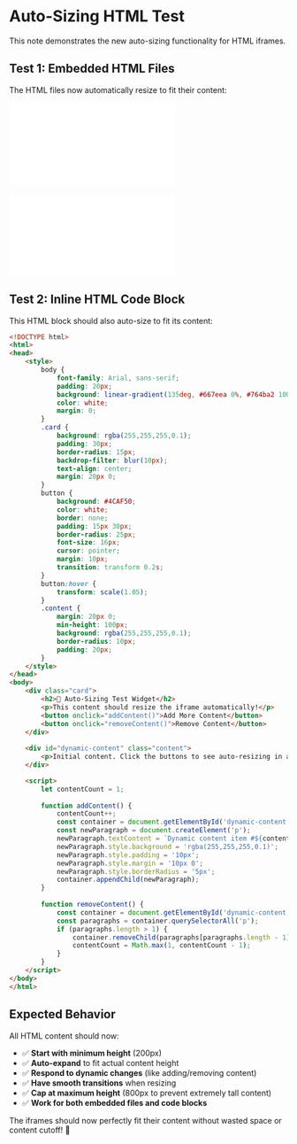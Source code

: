 # Auto-Sizing HTML Test

This note demonstrates the new auto-sizing functionality for HTML iframes.

## Test 1: Embedded HTML Files

The HTML files now automatically resize to fit their content:

![Bouncing Ball Demo](./bouncing-ball-demo.html)

![Simple Demo](./demo.html)

## Test 2: Inline HTML Code Block

This HTML block should also auto-size to fit its content:

```html
<!DOCTYPE html>
<html>
<head>
    <style>
        body { 
            font-family: Arial, sans-serif; 
            padding: 20px; 
            background: linear-gradient(135deg, #667eea 0%, #764ba2 100%);
            color: white;
            margin: 0;
        }
        .card {
            background: rgba(255,255,255,0.1);
            padding: 30px;
            border-radius: 15px;
            backdrop-filter: blur(10px);
            text-align: center;
            margin: 20px 0;
        }
        button {
            background: #4CAF50;
            color: white;
            border: none;
            padding: 15px 30px;
            border-radius: 25px;
            font-size: 16px;
            cursor: pointer;
            margin: 10px;
            transition: transform 0.2s;
        }
        button:hover {
            transform: scale(1.05);
        }
        .content {
            margin: 20px 0;
            min-height: 100px;
            background: rgba(255,255,255,0.1);
            border-radius: 10px;
            padding: 20px;
        }
    </style>
</head>
<body>
    <div class="card">
        <h2>🎨 Auto-Sizing Test Widget</h2>
        <p>This content should resize the iframe automatically!</p>
        <button onclick="addContent()">Add More Content</button>
        <button onclick="removeContent()">Remove Content</button>
    </div>
    
    <div id="dynamic-content" class="content">
        <p>Initial content. Click the buttons to see auto-resizing in action!</p>
    </div>

    <script>
        let contentCount = 1;
        
        function addContent() {
            contentCount++;
            const container = document.getElementById('dynamic-content');
            const newParagraph = document.createElement('p');
            newParagraph.textContent = `Dynamic content item #${contentCount} - The iframe should resize to fit this!`;
            newParagraph.style.background = 'rgba(255,255,255,0.1)';
            newParagraph.style.padding = '10px';
            newParagraph.style.margin = '10px 0';
            newParagraph.style.borderRadius = '5px';
            container.appendChild(newParagraph);
        }
        
        function removeContent() {
            const container = document.getElementById('dynamic-content');
            const paragraphs = container.querySelectorAll('p');
            if (paragraphs.length > 1) {
                container.removeChild(paragraphs[paragraphs.length - 1]);
                contentCount = Math.max(1, contentCount - 1);
            }
        }
    </script>
</body>
</html>
```

## Expected Behavior

All HTML content should now:
- ✅ **Start with minimum height** (200px)
- ✅ **Auto-expand** to fit actual content height
- ✅ **Respond to dynamic changes** (like adding/removing content)
- ✅ **Have smooth transitions** when resizing
- ✅ **Cap at maximum height** (800px to prevent extremely tall content)
- ✅ **Work for both embedded files and code blocks**

The iframes should now perfectly fit their content without wasted space or content cutoff! 🎉